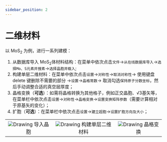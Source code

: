 ```yaml
---
sidebar_position: 2
---
```


# 二维材料

以 MoS<sub>2</sub> 为例，进行一系列建模：

1. 从数据库导入 MoS<sub>2</sub>体材料结构：在菜单中依次点击`文件`→`从在线数据库导入`→`选择Mo、S元素并搜素`→`选择晶胞并载入`;
2. 构建单层二维材料：在菜单中依次点击`设置`→`对称性`→`取消对称性`→ 使用键盘 delete 键删除不需要的部分 →`设置`→`晶格常数`→ 取消勾选`保持原子分数坐标`，然后手动调整合适的真空层厚度；
3. 晶格变换（**可选**）：如需将晶格转换为其他格子，例如正交晶胞、√3基矢等，在菜单栏中依次点击`设置`→`对称性`→`晶格变换`→`设置变换矩阵参数`（需要计算相对于原基矢的变化）；
4. 扩胞（**可选**）：在菜单栏中依次点击`设置`→`建立超胞`→`设置扩胞方向及大小`；


<table><tr>
    <td> 
        <center>
            <img src={require('./nested/qstudio_example_2d1.png').default} alt="Drawing" />
            <font>导入晶胞</font>
        </center>
    </td>
    <td> 
        <center>
            <img src={require('./nested/qstudio_example_2d2.png').default} alt="Drawing" />
            <font>构建单层二维材料</font>
        </center>
    </td>
    <td> 
        <center>
            <img src={require('./nested/qstudio_example_2d3.png').default} alt="Drawing" />
            <font>晶格变换</font>
        </center>
    </td>
</tr></table>